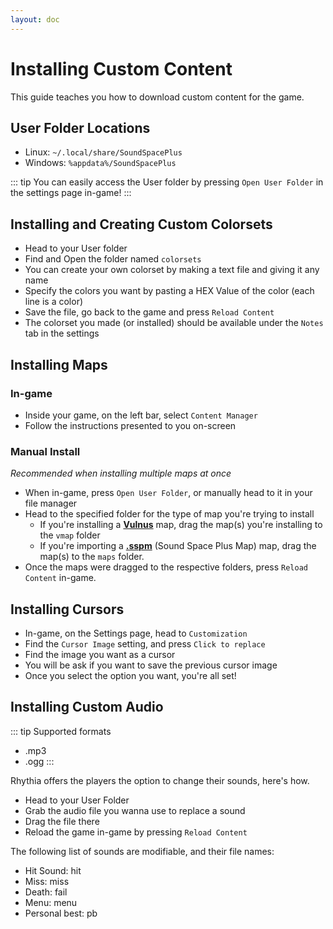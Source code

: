 ```yaml
---
layout: doc
---
```


# Installing Custom Content

This guide teaches you how to download custom content for the game.

## User Folder Locations

- Linux: `~/.local/share/SoundSpacePlus`
- Windows: `%appdata%/SoundSpacePlus`

::: tip
You can easily access the User folder by pressing `Open User Folder` in the settings page in-game!
:::

## Installing and Creating Custom Colorsets

- Head to your User folder
- Find and Open the folder named `colorsets`
- You can create your own colorset by making a text file and giving it any name
- Specify the colors you want by pasting a HEX Value of the color (each line is a color)
- Save the file, go back to the game and press `Reload Content`
- The colorset you made (or installed) should be available under the `Notes` tab in the settings

## Installing Maps

### In-game
- Inside your game, on the left bar, select `Content Manager`
- Follow the instructions presented to you on-screen

### Manual Install
*Recommended when installing multiple maps at once*

- When in-game, press `Open User Folder`, or manually head to it in your file manager
- Head to the specified folder for the type of map you're trying to install
    - If you're installing a <u>**Vulnus**</u> map, drag the map(s) you're installing to the `vmap` folder
    - If you're importing a <u>**.sspm**</u> (Sound Space Plus Map) map, drag the map(s) to the `maps` folder.
- Once the maps were dragged to the respective folders, press `Reload Content` in-game.

## Installing Cursors

- In-game, on the Settings page, head to `Customization`
- Find the `Cursor Image` setting, and press `Click to replace`
- Find the image you want as a cursor
- You will be ask if you want to save the previous cursor image
- Once you select the option you want, you're all set!

## Installing Custom Audio

::: tip
Supported formats

- .mp3
- .ogg
:::

Rhythia offers the players the option to change their sounds, here's how.

- Head to your User Folder
- Grab the audio file you wanna use to replace a sound
- Drag the file there
- Reload the game in-game by pressing `Reload Content`

The following list of sounds are modifiable, and their file names:

- Hit Sound: hit
- Miss: miss
- Death: fail
- Menu: menu
- Personal best: pb